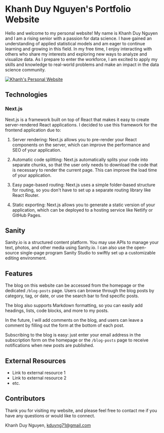 # Khanh Duy Nguyen's Portfolio Website

Hello and welcome to my personal website! My name is Khanh Duy Nguyen and I am a rising senior with a passion for data science. I have gained an understanding of applied statistical models and am eager to continue learning and growing in this field. In my free time, I enjoy interacting with others who share my interests and exploring new ways to analyze and visualize data. As I prepare to enter the workforce, I am excited to apply my skills and knowledge to real-world problems and make an impact in the data science community. 

[![Khanh's Personal Website](https://github.dev/duynguyen2001/khanh-portfolio-site/blob/aaf4aced12a20b632e05be7f673867e963f57cf6/static-gifs/ezgif-2-ef5a41cfce.gif)](https://youtu.be/1rkhTnmgNLU)

## Technologies

### Next.js
Next.js is a framework built on top of React that makes it easy to create server-rendered React applications. I decided to use this framework for the frontend application due to:

1. Server rendering: Next.js allows you to pre-render your React components on the server, which can improve the performance and SEO of your application.

2. Automatic code splitting: Next.js automatically splits your code into separate chunks, so that the user only needs to download the code that is necessary to render the current page. This can improve the load time of your application.

3. Easy page-based routing: Next.js uses a simple folder-based structure for routing, so you don't have to set up a separate routing library like React Router.

4. Static exporting: Next.js allows you to generate a static version of your application, which can be deployed to a hosting service like Netlify or GitHub Pages.

## Sanity

Sanity.io is a structured content platform. You may use APIs to manage your text, photos, and other media using Sanity.io. I can also use the open-source single-page program Sanity Studio to swiftly set up a customizable editing environment.


## Features

The blog on this website can be accessed from the homepage or the dedicated `/blog-posts` page. Users can browse through the blog posts by category, tag, or date, or use the search bar to find specific posts.

The blog also supports Markdown formatting, so you can easily add headings, lists, code blocks, and more to my posts.

In the future, I will add comments on the blog, and users can leave a comment by filling out the form at the bottom of each post. 

Subscribing to the blog is easy: just enter your email address in the subscription form on the homepage or the `/blog-posts` page to receive notifications when new posts are published.

## External Resources

- Link to external resource 1
- Link to external resource 2
- etc.

## Contributors

Thank you for visiting my website, and please feel free to contact me if you have any questions or would like to connect.

Khanh Duy Nguyen, kduyng71@gmail.com
